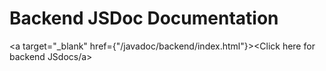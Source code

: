 # Backend JSDoc Documentation

<a target="_blank" href={"/javadoc/backend/index.html"}><Click here for backend JSdocs/a>